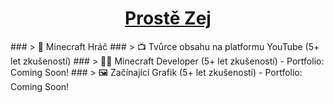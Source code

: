 <h1 align="center">
     <a href="https://youtube.com/@prostezej" target="_blank">Prostě Zej</a>
</h1>
### > 🧊 Minecraft Hráč
### > 📺 Tvůrce obsahu na platformu YouTube (5+ let zkušeností)
### > 👨‍💻 Minecraft Developer (5+ let zkušeností) - Portfolio: Coming Soon!
### > 🖼️ Začínající Grafik (5+ let zkušeností) - Portfolio: Coming Soon!
